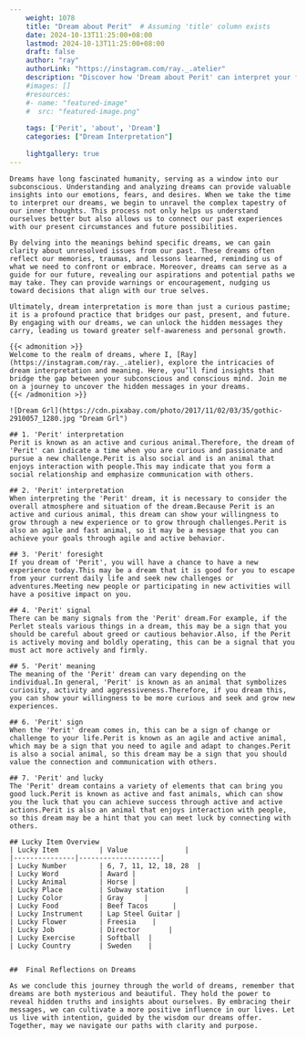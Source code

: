 ```yaml
---
    weight: 1078
    title: "Dream about Perit"  # Assuming 'title' column exists
    date: 2024-10-13T11:25:00+08:00
    lastmod: 2024-10-13T11:25:00+08:00
    draft: false
    author: "ray"
    authorLink: "https://instagram.com/ray._.atelier"
    description: "Discover how 'Dream about Perit' can interpret your future and uncover its significant meanings in your life."
    #images: []
    #resources:
    #- name: "featured-image"
    #  src: "featured-image.png"
    
    tags: ['Perit', 'about', 'Dream']
    categories: ["Dream Interpretation"]
    
    lightgallery: true
---
```

    
    Dreams have long fascinated humanity, serving as a window into our subconscious. Understanding and analyzing dreams can provide valuable insights into our emotions, fears, and desires. When we take the time to interpret our dreams, we begin to unravel the complex tapestry of our inner thoughts. This process not only helps us understand ourselves better but also allows us to connect our past experiences with our present circumstances and future possibilities.
    
    By delving into the meanings behind specific dreams, we can gain clarity about unresolved issues from our past. These dreams often reflect our memories, traumas, and lessons learned, reminding us of what we need to confront or embrace. Moreover, dreams can serve as a guide for our future, revealing our aspirations and potential paths we may take. They can provide warnings or encouragement, nudging us toward decisions that align with our true selves.
    
    Ultimately, dream interpretation is more than just a curious pastime; it is a profound practice that bridges our past, present, and future. By engaging with our dreams, we can unlock the hidden messages they carry, leading us toward greater self-awareness and personal growth.
    
    {{< admonition >}}
    Welcome to the realm of dreams, where I, [Ray](https://instagram.com/ray._.atelier), explore the intricacies of dream interpretation and meaning. Here, you’ll find insights that bridge the gap between your subconscious and conscious mind. Join me on a journey to uncover the hidden messages in your dreams.
    {{< /admonition >}}
    
    ![Dream Grl](https://cdn.pixabay.com/photo/2017/11/02/03/35/gothic-2910057_1280.jpg "Dream Grl")
    
    ## 1. 'Perit' interpretation
    Perit is known as an active and curious animal.Therefore, the dream of 'Perit' can indicate a time when you are curious and passionate and pursue a new challenge.Perit is also social and is an animal that enjoys interaction with people.This may indicate that you form a social relationship and emphasize communication with others.
    
    ## 2. 'Perit' interpretation
    When interpreting the 'Perit' dream, it is necessary to consider the overall atmosphere and situation of the dream.Because Perit is an active and curious animal, this dream can show your willingness to grow through a new experience or to grow through challenges.Perit is also an agile and fast animal, so it may be a message that you can achieve your goals through agile and active behavior.
    
    ## 3. 'Perit' foresight
    If you dream of 'Perit', you will have a chance to have a new experience today.This may be a dream that it is good for you to escape from your current daily life and seek new challenges or adventures.Meeting new people or participating in new activities will have a positive impact on you.
    
    ## 4. 'Perit' signal
    There can be many signals from the 'Perit' dream.For example, if the Perlet steals various things in a dream, this may be a sign that you should be careful about greed or cautious behavior.Also, if the Perit is actively moving and boldly operating, this can be a signal that you must act more actively and firmly.
    
    ## 5. 'Perit' meaning
    The meaning of the 'Perit' dream can vary depending on the individual.In general, 'Perit' is known as an animal that symbolizes curiosity, activity and aggressiveness.Therefore, if you dream this, you can show your willingness to be more curious and seek and grow new experiences.
    
    ## 6. 'Perit' sign
    When the 'Perit' dream comes in, this can be a sign of change or challenge to your life.Perit is known as an agile and active animal, which may be a sign that you need to agile and adapt to changes.Perit is also a social animal, so this dream may be a sign that you should value the connection and communication with others.
    
    ## 7. 'Perit' and lucky
    The 'Perit' dream contains a variety of elements that can bring you good luck.Perit is known as active and fast animals, which can show you the luck that you can achieve success through active and active actions.Perit is also an animal that enjoys interaction with people, so this dream may be a hint that you can meet luck by connecting with others.
    
    ## Lucky Item Overview
    | Lucky Item          | Value              |
    |---------------|--------------------|
    | Lucky Number        | 6, 7, 11, 12, 18, 28  |
    | Lucky Word          | Award |
    | Lucky Animal        | Horse |
    | Lucky Place         | Subway station     |
    | Lucky Color         | Gray     |
    | Lucky Food          | Beef Tacos      |
    | Lucky Instrument    | Lap Steel Guitar |
    | Lucky Flower        | Freesia    |
    | Lucky Job           | Director       |
    | Lucky Exercise      | Softball  |
    | Lucky Country       | Sweden    |
    
    
    ##  Final Reflections on Dreams
    
    As we conclude this journey through the world of dreams, remember that dreams are both mysterious and beautiful. They hold the power to reveal hidden truths and insights about ourselves. By embracing their messages, we can cultivate a more positive influence in our lives. Let us live with intention, guided by the wisdom our dreams offer. Together, may we navigate our paths with clarity and purpose.
    